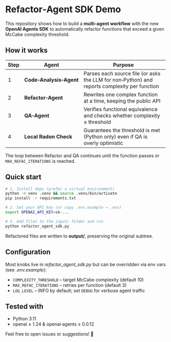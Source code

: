 # Refactor‑Agent SDK Demo

This repository shows how to build a **multi‑agent workflow** with the new
**OpenAI Agents SDK** to automatically refactor functions that exceed a given
McCabe complexity threshold.

## How it works

| Step | Agent | Purpose |
|------|-------|---------|
| 1 | **Code‑Analysis‑Agent** | Parses each source file (or asks the LLM for non‑Python) and reports complexity per function |
| 2 | **Refactor‑Agent** | Rewrites one complex function at a time, keeping the public API |
| 3 | **QA‑Agent** | Verifies functional equivalence and checks whether complexity ≤ threshold |
| 4 | **Local Radon Check** | Guarantees the threshold is met (Python only) even if QA is overly optimistic |

The loop between Refactor and QA continues until the function passes or
`MAX_REFAC_ITERATIONS` is reached.

## Quick start

```bash
# 1. Install deps (prefer a virtual environment)
python -m venv .venv && source .venv/bin/activate
pip install -r requirements.txt

# 2. Set your API key (or copy .env.example → .env)
export OPENAI_API_KEY=sk-...

# 3. Add files to the input/ folder and run
python refactor_agent_sdk.py
```

Refactored files are written to **output/**, preserving the original subtree.

## Configuration

Most knobs live in *refactor_agent_sdk.py* but can be overridden via env vars
(see *.env.example*):

* `COMPLEXITY_THRESHOLD` – target McCabe complexity (default 10)
* `MAX_REFAC_ITERATIONS` – retries per function (default 3)
* `LOG_LEVEL` – INFO by default; set `DEBUG` for verbose agent traffic

## Tested with

* Python 3.11
* openai ≥ 1.24 & openai‑agents ≥ 0.0.12

Feel free to open issues or suggestions! 🎉


